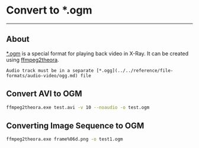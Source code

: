 # Convert to *.ogm

___

## About

[*.ogm](../../reference/file-formats/audio-video/ogm.md) is a special format for playing back video in X-Ray. It can be created using [ffmpeg2theora](../../modding-tools/audio-video/ffmpeg2theora.md).

```admonish note
Audio track must be in a separate [*.ogg](../../reference/file-formats/audio-video/ogg.md) file
```

## Convert AVI to OGM

```bash
ffmpeg2theora.exe test.avi -v 10 --noaudio -o test.ogm
```

## Converting Image Sequence to OGM

```bash
ffmpeg2theora.exe frame%06d.png -o test1.ogm
```
